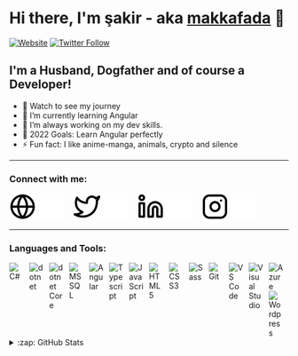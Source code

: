 # Hi there, I'm şakir - aka [makkafada][website] 👋 

[![Website](https://img.shields.io/website?label=makkafada.com&style=for-the-badge&url=https%3A%2F%2Fmakkafada.com)](https://makkafada.com)
[![Twitter Follow](https://img.shields.io/twitter/follow/makkafada?color=1DA1F2&logo=twitter&style=for-the-badge)](https://twitter.com/intent/follow?original_referer=https%3A%2F%2Fgithub.com%2Fmakkafada&screen_name=makkafada)


## I'm a Husband, Dogfather and of course a Developer!

- 🔭 Watch to see my journey
- 🌱 I’m currently learning Angular
- 👯 I’m always working on my dev skills. 
- 🥅 2022 Goals: Learn Angular perfectly 
- ⚡ Fun fact: I like anime-manga, animals, crypto and silence

---

### Connect with me:

[![website](./img/globe-light.svg)](https://makkafada.com#gh-light-mode-only)
[![website](./img/globe-dark.svg)](https://makkafada.com#gh-dark-mode-only)
&nbsp;&nbsp;
[![website](./img/twitter-light.svg)](https://twitter.com/makkafada#gh-light-mode-only)
[![website](./img/twitter-dark.svg)](https://twitter.com/makkafada#gh-dark-mode-only)
&nbsp;&nbsp;
[![website](./img/linkedin-light.svg)](https://linkedin.com/in/şakirolgun#gh-light-mode-only)
[![website](./img/linkedin-dark.svg)](https://linkedin.com/in/şakirolgun#gh-dark-mode-only)
&nbsp;&nbsp;
[![website](./img/instagram-light.svg)](https://instagram.com/makkafada#gh-light-mode-only)
[![website](./img/instagram-dark.svg)](https://instagram.com/makkafada#gh-dark-mode-only)


---

### Languages and Tools:



[<img align="left" alt="C#" width="26px" src="https://cdn.jsdelivr.net/gh/devicons/devicon/icons/csharp/csharp-original.svg" style="padding-right:10px;" />][website]
[<img align="left" alt="dotnet" width="26px" src="https://cdn.jsdelivr.net/gh/devicons/devicon/icons/dot-net/dot-net-original.svg" style="padding-right:10px;" />][website]
[<img align="left" alt="dotnet Core" width="26px" src="https://cdn.jsdelivr.net/gh/devicons/devicon/icons/dotnetcore/dotnetcore-original.svg" style="padding-right:10px;" />][website]
[<img align="left" alt="MSSQL" width="26px" src="https://cdn.jsdelivr.net/gh/devicons/devicon/icons/microsoftsqlserver/microsoftsqlserver-plain-wordmark.svg" style="padding-right:10px;" />][website]
[<img align="left" alt="Angular" width="26px" src="https://cdn.jsdelivr.net/gh/devicons/devicon/icons/angularjs/angularjs-original.svg" style="padding-right:10px;" />][website]

[<img align="left" alt="Typescript" width="26px" src="https://cdn.jsdelivr.net/gh/devicons/devicon/icons/typescript/typescript-original.svg" style="padding-right:10px;" />][website]
[<img align="left" alt="JavaScript" width="26px" src="https://cdn.jsdelivr.net/gh/devicons/devicon/icons/javascript/javascript-original.svg" style="padding-right:10px;" />][website]

[<img align="left" alt="HTML5" width="26px" src="https://cdn.jsdelivr.net/gh/devicons/devicon/icons/html5/html5-original.svg" style="padding-right:10px;" />][website]
[<img align="left" alt="CSS3" width="26px" src="https://cdn.jsdelivr.net/gh/devicons/devicon/icons/css3/css3-original.svg" style="padding-right:10px;" />][website]
[<img align="left" alt="Sass" width="26px" src="https://cdn.jsdelivr.net/gh/devicons/devicon/icons/sass/sass-original.svg" style="padding-right:10px;" />][website]


[<img align="left" alt="Git" width="26px" src="https://cdn.jsdelivr.net/gh/devicons/devicon/icons/git/git-original.svg" style="padding-right:10px;" />][website]
[<img align="left" alt="VS Code" width="26px" src="https://cdn.jsdelivr.net/gh/devicons/devicon/icons/vscode/vscode-original.svg" style="padding-right:10px;" />][website]
[<img align="left" alt="Visual Studio" width="26px" src="https://cdn.jsdelivr.net/gh/devicons/devicon/icons/visualstudio/visualstudio-plain.svg" style="padding-right:10px;" />][website]
[<img align="left" alt="Azure" width="26px" src="https://cdn.jsdelivr.net/gh/devicons/devicon/icons/azure/azure-original.svg" style="padding-right:10px;" />][website]
[<img align="left" alt="Wordpress" width="26px" src="https://cdn.jsdelivr.net/gh/devicons/devicon/icons/wordpress/wordpress-original.svg" style="padding-right:10px;" />][website]

<br />
<br />

<!-- <details>
  <summary>:zap: Recent GitHub Activity</summary>
  


</details> -->
---
<details>
  <summary>:zap: GitHub Stats</summary>

  <img align="left" alt="makkafada's GitHub Stats" src="https://github-readme-stats.vercel.app/api?username=makkafada&show_icons=true&hide_border=false&title_color=ff652f&icon_color=FFE400&bg_color=09131B&text_color=ffffff&border_color=0c1a25" />

</details>

[website]: https://makkafada.com
[twitter]: https://twitter.com/makkafada
[instagram]: https://instagram.com/makkafada
[linkedin]: https://linkedin.com/in/şakirolgun
